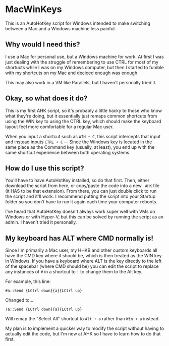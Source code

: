 # MacWinKeys

This is an AutoHotKey script for Windows intended to make switching between a Mac and a Windows machine less painful.

## Why would I need this?
I use a Mac for personal use, but a Windows machine for work. At first I was just dealing with the struggle of remembering to use CTRL for most of my shortucts while I was on my Windows computer, but then I started to fumble with my shortcuts on my Mac and deciced enough was enough.

This may also work in a VM like Parallels, but I haven't personally tried it.

## Okay, so what does it do?
This is my first AHK script, so it's probably a little hacky to those who know what they're doing, but it essentially just remaps common shortcuts from using the WIN key to using the CTRL key, which should make the keyboard layout feel more comfortable for a regular Mac user.

When you input a shortcut such as `WIN + C`, this script intercepts that input and instead inputs `CTRL + C` -- Since the Windows key is located in the same place as the Command key (usually, at least), you end up with the same shortcut experience between both operating systems.

## How do I use this script?

You'll have to have AutoHotKey installed, so do that first. Then, either download the script from here, or copy/paste the code into a new `.AHK` file (it HAS to be that extension). From there, you can just double click to run the script and it'll work. I recommend putting the script into your Startup folder so you don't have to run it again each time your computer reboots.

I've heard that AutoHotKey doesn't always work super well with VMs on Windows or with Hyper-V, but this can be solved by running the script as an admin. I haven't tried it personally.


## My keyboard has ALT where CMD normally is!

Since I'm primarily a Mac user, my HHKB and other custom keyboards all have the CMD key where it should be, which is then treated as the WIN key in Windows. If you have a keyboard where ALT is the key directly to the left of the spacebar (where CMD should be) you can edit the script to replace any instances of `#` in a shortcut to `!` to change them to the Alt key.

For example, this line:

    #a::Send {LCtrl down}{a}{LCtrl up}

Changed to...

    !a::Send {LCtrl down}{a}{LCtrl up}

Will remap the "Select All" shortcut to `Alt + a` rather than `Win + a` instead.

My plan is to implement a quicker way to modify the script without having to actually edit the code, but I'm new at AHK so I have to learn how to do that first.